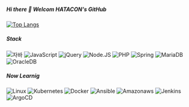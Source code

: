 
##### Hi there 👋 Welcom HATACON's GitHub
[![Top Langs](https://github-readme-stats.vercel.app/api/top-langs/?username=hatacon97&langs_count=10)](https://github.com/hatacon97/github-readme-stats)

##### Stack

![자바](https://img.shields.io/badge/-JAVA-007396?style=flat&logo=JAVA&logoColor=ffffff) 
![JavaScript](https://img.shields.io/badge/-JavaScript-F7DF1E?style=flat&logo=javascript&logoColor=black)
![jQuery](https://img.shields.io/badge/-jQuery-0769AD?style=flat&logo=jQuery&logoColor=white)
![Node.JS](https://img.shields.io/badge/-Node.JS-339933?style=flat&logo=nodedotjs&logoColor=black)
![PHP](https://img.shields.io/badge/-PHP-777BB4?style=flat&logo=php&logoColor=white)
![Spring](https://img.shields.io/badge/-Spring-6DB33F?style=flat-square&logo=Spring&logoColor=white)
![MariaDB](https://img.shields.io/badge/-MariaDB-1F305F?style=flat-square&logo=mariadb&logoColor=white)
![OracleDB](https://img.shields.io/badge/-OracleDB-F80000?style=flat-square&logo=Oracle&logoColor=white)

##### Now Learnig

![Linux](https://img.shields.io/badge/-Linux-FCC624?style=flat-square&logo=linux&logoColor=white)
![Kubernetes](https://img.shields.io/badge/-K8s-326CE5?style=flat-square&logo=kubernetes&logoColor=white)
![Docker](https://img.shields.io/badge/-Docker-2496ED?style=flat-square&logo=docker&logoColor=white)
![Ansible](https://img.shields.io/badge/-Ansible-EE0000?style=flat-square&logo=Ansible&logoColor=white)
![Amazonaws](https://img.shields.io/badge/-AWS-232F3E?style=flat-square&logo=Amazonaws&logoColor=white)
![Jenkins](https://img.shields.io/badge/-jenkins-D24939?style=flat-square&logo=Jenkins&logoColor=white)
![ArgoCD](https://img.shields.io/badge/-argo-EF7B4D?style=flat-square&logo=Argo&logoColor=white)

<!--
**hatacon97/hatacon97** is a ✨ _special_ ✨ repository because its `README.md` (this file) appears on your GitHub profile.

Here are some ideas to get you started:

- 🔭 I’m currently working on ...
- 🌱 I’m currently learning ...
- 👯 I’m looking to collaborate on ...
- 🤔 I’m looking for help with ...
- 💬 Ask me about ...
- 📫 How to reach me: ...
- 😄 Pronouns: ...
- ⚡ Fun fact: ...
-->
